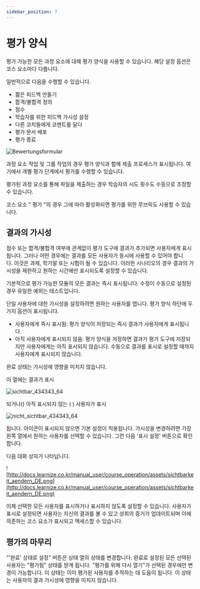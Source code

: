 ```yaml
---
sidebar_position: 7
---
```


# 평가 양식

평가 가능한 모든 과정 요소에 대해 평가 양식을 사용할 수 있습니다. 해당 설정 옵션은 코스 요소마다 다릅니다.

일반적으로 다음을 수행할 수 있습니다.

- 짧은 피드백 만들기
- 합격/불합격 정의
- 점수
- 학습자를 위한 피드백 가시성 설정
- 다른 코치들에게 코멘트를 달다
- 평가 문서 배포
- 평가 종료

![Bewertungsformular](/img/course-operation/Bewertungsformular.png)

과정 요소 작업 및 그룹 작업의 경우 평가 양식과 함께 제출 프로세스가 표시됩니다. 여기에서 개별 평가 단계에서 평가를 수행할 수 있습니다.

평가된 과정 요소를 통해 파일을 제출하는 경우 학습자의 시도 횟수도 수동으로 조정할 수 있습니다.

코스 요소 " 평가 "의 경우 그에 따라 활성화되면 평가를 위한 루브릭도 사용할 수 있습니다.

## 결과의 가시성

점수 또는 합격/불합격 여부에 관계없이 평가 도구에 결과가 추가되면 사용자에게 표시됩니다. 그러나 어떤 경우에는 결과를 모든 사용자가 동시에 사용할 수 있어야 합니다. 이것은 과제, 학기말 또는 시험이 될 수 있습니다. 이러한 시나리오의 경우 결과의 가시성을 제한하고 원하는 시간에만 표시되도록 설정할 수 있습니다.

기본적으로 평가 가능한 모듈의 모든 결과는 즉시 표시됩니다. 수정이 수동으로 설정된 경우 유일한 예외는 테스트입니다.

단일 사용자에 대한 가시성을 설정하려면 원하는 사용자를 엽니다. 평가 양식 하단에 두 가지 옵션이 표시됩니다.

- 사용자에게 즉시 표시됨: 평가 양식이 저장되는 즉시 결과가 사용자에게 표시됩니다.
- 아직 사용자에게 표시되지 않음: 평가 양식을 저장하면 결과가 평가 도구에 저장되지만 사용자에게는 아직 표시되지 않습니다. 수동으로 결과를 표시로 설정할 때까지 사용자에게 표시되지 않습니다.

완료 상태는 가시성에 영향을 미치지 않습니다.

이 열에는 결과가 표시

![sichtbar_434343_64](/img/course-operation/sichtbar_434343_64.png)

되거나() 아직 표시되지 않는 ( ) 사용자가 표시

![nicht_sichtbar_434343_64](/img/course-operation/nicht_sichtbar_434343_64.png)

됩니다. 아이콘이 표시되지 않으면 기본 설정이 적용됩니다. 가시성을 변경하려면 가장 왼쪽 열에서 원하는 사용자를 선택할 수 있습니다. 그런 다음 '표시 설정' 버튼으로 확인합니다.

다음 대화 상자가 나타납니다.

![http://docs.learnize.co.kr/manual_user/course_operation/assets/sichtbarkeit_aendern_DE.png](http://docs.learnize.co.kr/manual_user/course_operation/assets/sichtbarkeit_aendern_DE.png)

이제 선택한 모든 사용자를 표시하거나 표시하지 않도록 설정할 수 있습니다. 사용자가 표시로 설정되면 사용자는 자신의 결과를 볼 수 있고 성취의 증거가 업데이트되며 이에 의존하는 코스 요소가 표시되고 액세스할 수 있습니다.

## 평가의 마무리

"'완료' 상태로 설정" 버튼은 상태 열의 상태를 변경합니다. 완료로 설정된 모든 선택된 사용자는 "평가됨" 상태를 받게 됩니다. "평가를 위해 다시 열기"가 선택된 경우에만 변경이 가능합니다. 이 상태는 이미 평가된 사용자를 추적하는 데 도움이 됩니다. 이 상태는 사용자의 결과 가시성에 영향을 미치지 않습니다.